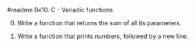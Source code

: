 #readme                     0x10. C - Variadic functions






0.  Write a function that returns the sum of all its parameters.

1.  Write a function that prints numbers, followed by a new line.
